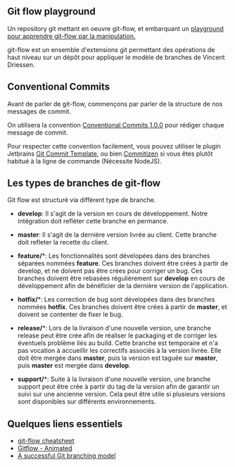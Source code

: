 Git flow playground
-------------------

Un repository git mettant en oeuvre git-flow, et embarquant un [playground pour apprendre git-flow par la manipulation.](https://gfi-centre-ouest.github.io/git-flow-playground/)

git-flow est un ensemble d'extensions git permettant des opérations de haut niveau sur un dépôt pour appliquer le 
modèle de branches de Vincent Driessen.


Conventional Commits
--------------------
Avant de parler de git-flow, commençons par parler de la structure de nos messages de commit.

On utilisera la convention [Conventional Commits 1.0.0](https://www.conventionalcommits.org/fr/v1.0.0/) pour rédiger 
chaque message de commit.

Pour respecter cette convention facilement, vous pouvez utiliser le plugin Jetbrains [Git Commit Template](https://plugins.jetbrains.com/plugin/9861-git-commit-template), 
ou bien [Commitizen](https://github.com/commitizen/cz-cli) si vous êtes plutôt habitué à la ligne de commande (Nécessite NodeJS).

Les types de branches de git-flow
---------------------------------

Git flow est structuré via différent type de branche.

- **develop**: Il s'agit de la version en cours de développement. Notre intégration doit refléter cette branche en permance.

- **master**: Il s'agit de la dernière version livrée au client. Cette branche doit refleter la recette du client.

- **feature/***: Les fonctionnalités sont dévelopées dans des branches séparées nommées **feature**. Ces branches doivent 
être crées à partir de develop, et ne doivent pas être crées pour corriger un bug. Ces branches doivent être rebasées
régulièrement sur **develop** en cours de développement afin de bénéficier de la dernière version de l'application.

- **hotfix/***: Les correction de bug sont dévelopées dans des branches nommées **hotfix**. Ces branches doivent être 
crées à partir de **master**, et doivent se contenter de fixer le bug.

- **release/***: Lors de la livraison d'une nouvelle version, une branche release peut être crée afin de réaliser le
packaging et de corriger les éventuels problème liés au build. Cette branche est temporaire et n'a pas vocation à 
accueillir les correctifs associés à la version livrée. Elle doit être mergée dans **master**, puis la version est 
taguée sur **master**, puis **master** est mergée dans **develop**.

- **support/***: Suite à la livraison d'une nouvelle version, une branche support peut être crée à partir du tag de la
version afin de garantir un suivi sur une ancienne version. Cela peut être utile si plusieurs versions sont disponibles
sur différents environnements.

Quelques liens essentiels
-------------------------

- [git-flow cheatsheet](https://danielkummer.github.io/git-flow-cheatsheet/)
- [Gitflow - Animated](https://veerasundar.com/blog/2018/03/gitflow-animated/)
- [A successful Git branching model](https://nvie.com/posts/a-successful-git-branching-model/)
